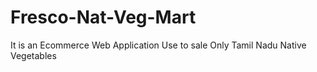 # Fresco-Nat-Veg-Mart
It is an Ecommerce Web Application Use to sale Only Tamil Nadu Native Vegetables
